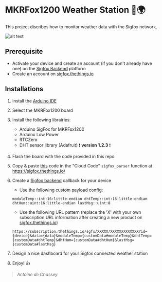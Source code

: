 # MKRFox1200 Weather Station :satellite::earth_africa:
This project discribes how to monitor weather data with the Sigfox network.

![alt text](https://pbs.twimg.com/media/C8VV3O6XkAAO3UG.jpg)

## Prerequisite
- Activate your device and create an account (if you don't already have one) on the [Sigfox Backend](https://backend.sigfox.com/activate) platform
- Create an account on [sigfox.thethings.io](https://sigfox.thethings.io/#/register)

## Installations
1. Install the [Arduino IDE](https://www.arduino.cc/en/Main/Software)
2. Select the MKRFox1200 board
3. Install the following librairies:
    * Arduino SigFox for MKRFox1200
    * Arduino Low Power
    * RTCZero
    * DHT sensor library (Adafruit) :exclamation: **version 1.2.3** :exclamation:

4. Flash the board with the code provided in this repo
5. Copy & paste [this](https://jsbin.com/coxetafuvu/1/edit?js) code in the "Cloud Code" `sigfox_parser` function at https://sigfox.thethings.io/  
6. Create a [Sigfox backend](https://backend.sigfox.com/) callback for your device
    * Use the following custom payload config:
    ```
    moduleTemp::int:16:little-endian dhtTemp::int:16:little-endian dhtHum::uint:16:little-endian lastMsg::uint:8
    ```
    * Use the following URL pattern (replace the 'X' with your own subscription URL information after creating a new product on [sigfox.thethings.io](https://sigfox.thethings.io/#/register))
    ```
    https://subscription.thethings.io/sgfx/XXXXX/XXXXXXXXXXXXX?id={device}&data={data}&moduleTemp={customData#moduleTemp}&dhtTemp={customData#dhtTemp}&dhtHum={customData#dhtHum}&lastMsg={customData#lastMsg}
    ```
7. Design a nice dashboard for your Sigfox connected weather station
8. Enjoy! :+1:

> *Antoine de Chassey*
